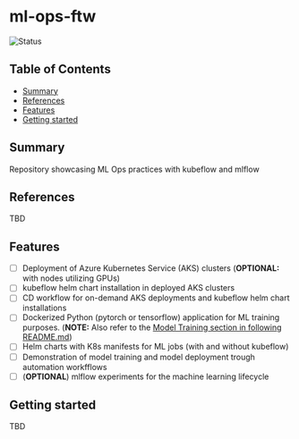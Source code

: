 # ml-ops-ftw

![Status](https://img.shields.io/badge/Status-On%20Hold-yellow)

## Table of Contents

+ [Summary](#summary)
+ [References](#references)
+ [Features](#features)
+ [Getting started](#getting-started)

## Summary

Repository showcasing ML Ops practices with kubeflow and mlflow

## References

TBD

## Features

- [ ] Deployment of Azure Kubernetes Service (AKS) clusters (**OPTIONAL:** with nodes utilizing GPUs)
- [ ] kubeflow helm chart installation in deployed AKS clusters
- [ ] CD workflow for on-demand AKS deployments and kubeflow helm chart installations
- [ ] Dockerized Python (pytorch or tensorflow) application for ML training purposes. (**NOTE:** Also refer to the [Model Training section in following README.md](./python/README.md))
- [ ] Helm charts with K8s manifests for ML jobs (with and without kubeflow)
- [ ] Demonstration of model training and model deployment trough automation workfflows
- [ ] (**OPTIONAL**) mlflow experiments for the machine learning lifecycle

## Getting started

TBD
